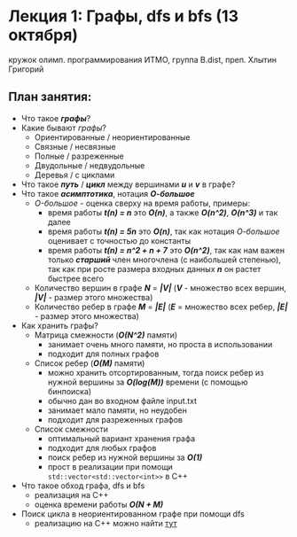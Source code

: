 # Лекция 1: Графы, dfs и bfs (13 октября)

кружок олимп. программирования ИТМО, группа B.dist, преп. Хлытин Григорий

## План занятия:

* Что такое **_графы_**?
* Какие бывают _графы_?
    + Ориентированные / неориентированные
    + Связные / несвязные
    + Полные / разреженные
    + Двудольные / недвудольные
    + Деревья / с циклами
* Что такое **_путь_** / **_цикл_** между вершинами **_u_** и **_v_** в графе?
* Что такое **_асимптотика_**, нотация **_О-большое_**
    + _O-большое_ - оценка сверху на время работы, примеры:
        * время работы **_t(n) = n_** это **_O(n)_**, а также **_O(n^2)_**, **_O(n^3)_** и так далее
        * время работы **_t(n) = 5n_** это **_O(n)_**, так как нотация _О-большое_ оценивает с точностью до константы
        * время работы **_t(n) = n^2 + n + 7_** это **_O(n^2)_**, так как нам важен только **_старший_** член
          многочлена (с наибольшей степенью), так как при росте размера входных данных **_n_** он растет быстрее всего
    + Количество вершин в графе **_N_** = **_|V|_** (**_V_** - множество всех вершин, **_|V|_** - размер этого
      множества)
    + Количество ребер в графе **_M_** = **_|E|_** (**_E_** = множество всех ребер, **_|E|_** - размер этого множества)
* Как хранить графы?
    + Матрица смежности (**_O(N^2)_** памяти)
        * занимает очень много памяти, но проста в использовании
        * подходит для полных графов
    + Список ребер (**_O(M)_** памяти)
        * можно хранить отсортированным, тогда поиск ребер из нужной вершины за **_O(log(M))_** времени (с помощью
          бинпоиска)
        * обычно дан во входном файле input.txt
        * занимает мало памяти, но неудобен
        * подходит для разреженных графов
    + Список смежности
        * оптимальный вариант хранения графа
        * подходит для любых графов
        * поиск ребер из нужной вершины за **_O(1)_**
        * прост в реализации при помощи `std::vector<std::vector<int>>` в C++
* Что такое обход графа, dfs и bfs
    + реализация на C++
    + оценка времени работы **_O(N + M)_**
* Поиск цикла в неориентированном графе при помощи dfs
    + реализацию на C++ можно
      найти [тут](https://github.com/grifguitar/itmo-circle-B.dist/tree/main/lecture1_graphs_dfs/CycleSearch.h)